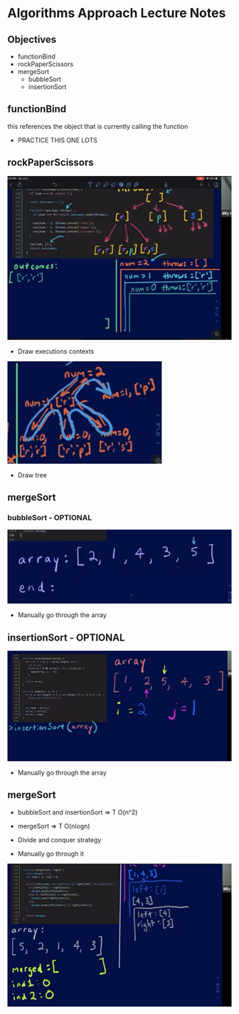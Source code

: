 # Algorithms Approach Lecture Notes

## Objectives

- functionBind
- rockPaperScissors
- mergeSort
  - bubbleSort
  - insertionSort

## functionBind

this references the object that is currently calling the function

- PRACTICE THIS ONE LOTS

## rockPaperScissors

![](2021-09-23-21-56-02.png)

- Draw executions contexts

![](2021-09-23-21-56-29.png)

- Draw tree

## mergeSort

### bubbleSort - OPTIONAL

![](2021-09-23-22-08-20.png)

- Manually go through the array

## insertionSort - OPTIONAL

![](2021-09-23-22-10-19.png)

- Manually go through the array

## mergeSort

- bubbleSort and insertionSort => T O(n^2)
- mergeSort => T O(nlogn)

- Divide and conquer strategy

- Manually go through it

![](2021-09-23-22-15-10.png)

